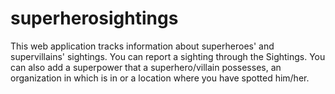 ﻿# superherosightings
This web application tracks information about superheroes' and supervillains' sightings. You can report a sighting through the Sightings. You can also add a superpower that a superhero/villain possesses, an organization in which is in or a location where you have spotted him/her.

